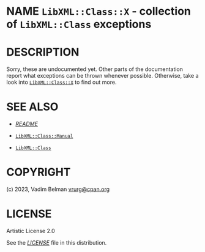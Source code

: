 NAME `LibXML::Class::X` - collection of `LibXML::Class` exceptions
==================================================================

DESCRIPTION
===========

Sorry, these are undocumented yet. Other parts of the documentation report what exceptions can be thrown whenever possible. Otherwise, take a look into [`LibXML::Class::X`](X.md) to find out more.

SEE ALSO
========

  * [*README*](../../../../README.md)

  * [`LibXML::Class::Manual`](Manual.md)

  * [`LibXML::Class`](../Class.md)

COPYRIGHT
=========

(c) 2023, Vadim Belman <vrurg@cpan.org>

LICENSE
=======

Artistic License 2.0

See the [*LICENSE*](../../../../LICENSE) file in this distribution.

